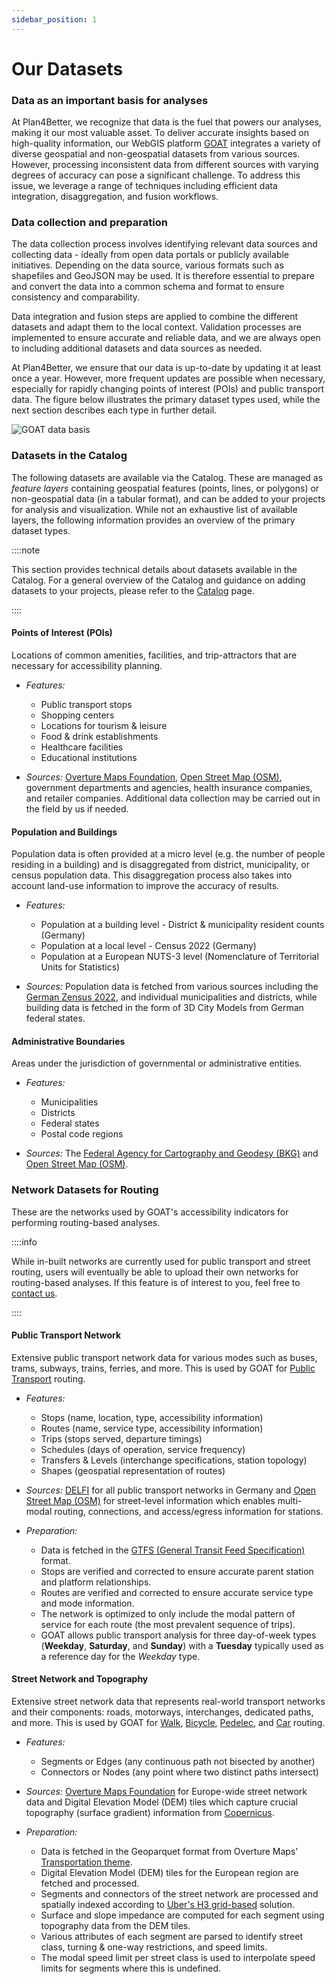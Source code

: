 ```yaml
---
sidebar_position: 1
---
```


# Our Datasets


### Data as an important basis for analyses

At Plan4Better, we recognize that data is the fuel that powers our analyses, making it our most valuable asset. To deliver accurate insights based on high-quality information, our WebGIS platform [GOAT](https://goat.plan4better.de/login) integrates a variety of diverse geospatial and non-geospatial datasets from various sources. However, processing inconsistent data from different sources with varying degrees of accuracy can pose a significant challenge. To address this issue, we leverage a range of techniques including efficient data integration, disaggregation, and fusion workflows.


### Data collection and preparation

The data collection process involves identifying relevant data sources and collecting data - ideally from open data portals or publicly available initiatives. Depending on the data source, various formats such as shapefiles and GeoJSON may be used. It is therefore essential to prepare and convert the data into a common schema and format to ensure consistency and comparability.

Data integration and fusion steps are applied to combine the different datasets and adapt them to the local context. Validation processes are implemented to ensure accurate and reliable data, and we are always open to including additional datasets and data sources as needed.

At Plan4Better, we ensure that our data is up-to-date by updating it at least once a year. However, more frequent updates are possible when necessary, especially for rapidly changing points of interest (POIs) and public transport data. The figure below illustrates the primary dataset types used, while the next section describes each type in further detail.

![GOAT data basis](/img/data/data_basis/original_files/data_en_blue.png "GOAT data basis")

### Datasets in the Catalog

The following datasets are available via the Catalog. These are managed as *feature layers* containing geospatial features (points, lines, or polygons) or non-geospatial data (in a tabular format), and can be added to your projects for analysis and visualization. While not an exhaustive list of available layers, the following information provides an overview of the primary dataset types.

::::note

This section provides technical details about datasets available in the Catalog. For a general overview of the Catalog and guidance on adding datasets to your projects, please refer to the [Catalog](../workspace/catalog) page.

::::

#### Points of Interest (POIs)
Locations of common amenities, facilities, and trip-attractors that are necessary for accessibility planning.

- *Features:*
    - Public transport stops
    - Shopping centers
    - Locations for tourism & leisure
    - Food & drink establishments
    - Healthcare facilities
    - Educational institutions

- *Sources:*
    [Overture Maps Foundation](https://overturemaps.org/), [Open Street Map (OSM)](https://wiki.openstreetmap.org/), government departments and agencies, health insurance companies, and retailer companies. Additional data collection may be carried out in the field by us if needed.

#### Population and Buildings
Population data is often provided at a micro level (e.g. the number of people residing in a building) and is disaggregated from district, municipality, or census population data. This disaggregation process also takes into account land-use information to improve the accuracy of results.

- *Features:*
    - Population at a building level - District & municipality resident counts (Germany)
    - Population at a local level - Census 2022 (Germany)
    - Population at a European NUTS-3 level (Nomenclature of Territorial Units for Statistics)

- *Sources:*
    Population data is fetched from various sources including the [German Zensus 2022](https://ergebnisse.zensus2022.de/datenbank/online/), and individual municipalities and districts, while building data is fetched in the form of 3D City Models from German federal states.

#### Administrative Boundaries
Areas under the jurisdiction of governmental or administrative entities.

- *Features:*
    - Municipalities
    - Districts
    - Federal states
    - Postal code regions

- *Sources:*
    The [Federal Agency for Cartography and Geodesy (BKG)](https://www.bkg.bund.de/) and [Open Street Map (OSM)](https://wiki.openstreetmap.org/).

### Network Datasets for Routing

These are the networks used by GOAT's accessibility indicators for performing routing-based analyses.

::::info

While in-built networks are currently used for public transport and street routing, users will eventually be able to upload their own networks for routing-based analyses. If this feature is of interest to you, feel free to [contact us](https://plan4better.de/en/contact/ "Contact Support").

::::

#### Public Transport Network
Extensive public transport network data for various modes such as buses, trams, subways, trains, ferries, and more. This is used by GOAT for [Public Transport](../routing/public_transport) routing.

- *Features:*
    - Stops (name, location, type, accessibility information)
    - Routes (name, service type, accessibility information)
    - Trips (stops served, departure timings)
    - Schedules (days of operation, service frequency)
    - Transfers & Levels (interchange specifications, station topology)
    - Shapes (geospatial representation of routes)

- *Sources:*
    [DELFI](https://www.delfi.de/) for all public transport networks in Germany and [Open Street Map (OSM)](https://wiki.openstreetmap.org/) for street-level information which enables multi-modal routing, connections, and access/egress information for stations.

- *Preparation:*
    - Data is fetched in the [GTFS (General Transit Feed Specification)](https://gtfs.org/) format.
    - Stops are verified and corrected to ensure accurate parent station and platform relationships.
    - Routes are verified and corrected to ensure accurate service type and mode information.
    - The network is optimized to only include the modal pattern of service for each route (the most prevalent sequence of trips).
    - GOAT allows public transport analysis for three day-of-week types (**Weekday**, **Saturday**, and **Sunday**) with a **Tuesday** typically used as a reference day for the *Weekday* type.

#### Street Network and Topography
Extensive street network data that represents real-world transport networks and their components: roads, motorways, interchanges, dedicated paths, and more. This is used by GOAT for [Walk](../routing/walking), [Bicycle](../routing/bicycle), [Pedelec](../routing/bicycle), and [Car](../routing/car) routing.

- *Features:*
    - Segments or Edges (any continuous path not bisected by another)
    - Connectors or Nodes (any point where two distinct paths intersect)

- *Sources:*
    [Overture Maps Foundation](https://overturemaps.org/) for Europe-wide street network data and Digital Elevation Model (DEM) tiles which capture crucial topography (surface gradient) information from [Copernicus](https://www.copernicus.eu/en).

- *Preparation:*
    - Data is fetched in the Geoparquet format from Overture Maps' [Transportation theme](https://docs.overturemaps.org/guides/transportation/).
    - Digital Elevation Model (DEM) tiles for the European region are fetched and processed.
    - Segments and connectors of the street network are processed and spatially indexed according to [Uber's H3 grid-based](../further_reading/glossary#h3-grid) solution.
    - Surface and slope impedance are computed for each segment using topography data from the DEM tiles.
    - Various attributes of each segment are parsed to identify street class, turning & one-way restrictions, and speed limits.
    - The modal speed limit per street class is used to interpolate speed limits for segments where this is undefined.
